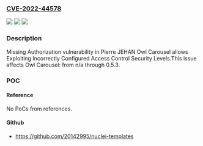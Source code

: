 ### [CVE-2022-44578](https://cve.mitre.org/cgi-bin/cvename.cgi?name=CVE-2022-44578)
![](https://img.shields.io/static/v1?label=Product&message=Owl%20Carousel&color=blue)
![](https://img.shields.io/static/v1?label=Version&message=n%2Fa%3C%3D%200.5.3%20&color=brighgreen)
![](https://img.shields.io/static/v1?label=Vulnerability&message=CWE-862%20Missing%20Authorization&color=brighgreen)

### Description

Missing Authorization vulnerability in Pierre JEHAN Owl Carousel allows Exploiting Incorrectly Configured Access Control Security Levels.This issue affects Owl Carousel: from n/a through 0.5.3.

### POC

#### Reference
No PoCs from references.

#### Github
- https://github.com/20142995/nuclei-templates

